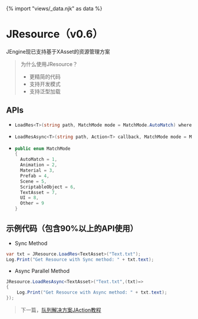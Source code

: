 {% import "views/_data.njk" as data %}

# JResource（v0.6）

JEngine现已支持基于XAsset的资源管理方案

> 为什么使用JResource？
>
> - 更精简的代码
> - 支持开发模式
> - 支持泛型加载



## APIs

- ```c#
  LoadRes<T>(string path, MatchMode mode = MatchMode.AutoMatch) where T : UnityEngine.Object
  ```


- ```c#
  LoadResAsync<T>(string path, Action<T> callback, MatchMode mode = MatchMode.AutoMatch) where T : UnityEngine.Object
  ```

- ```c#
  public enum MatchMode
  {
    AutoMatch = 1,
    Animation = 2,
    Material = 3,
    Prefab = 4,
    Scene = 5,
    ScriptableObject = 6,
    TextAsset = 7,
    UI = 8,
    Other = 9
  }
  ```



## 示例代码（包含90%以上的API使用）

- Sync Method

```c#
var txt = JResource.LoadRes<TextAsset>("Text.txt");
Log.Print("Get Resource with Sync method: " + txt.text);
```

- Async Parallel Method 

```c#
JResource.LoadResAsync<TextAsset>("Text.txt",(txt)=>
{
	Log.Print("Get Resource with Async method: " + txt.text);
});
```

> 下一篇，[队列解决方案JAction教程](jaction-v0-6.html)

